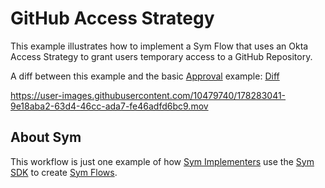 # GitHub Access Strategy

This example illustrates how to implement a Sym Flow that uses an Okta Access Strategy to grant users temporary access to a GitHub Repository.

A diff between this example and the basic [Approval](../approvals) example: [Diff](https://github.com/symopsio/examples/compare/4bf0742080fb13ea5aaa96d28b93a11477e8ef9b...872deb12ec646eb028f7ce69a30ab764dc940227)

https://user-images.githubusercontent.com/10479740/178283041-9e18aba2-63d4-46cc-ada7-fe46adfd6bc9.mov

## About Sym

This workflow is just one example of how [Sym Implementers](https://docs.symops.com/docs/sym-for-implementers) use the [Sym SDK](https://docs.symops.com/docs) to create [Sym Flows](https://docs.symops.com/docs/flows).
